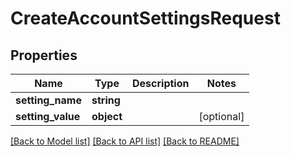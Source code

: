 # CreateAccountSettingsRequest

## Properties
Name | Type | Description | Notes
------------ | ------------- | ------------- | -------------
**setting_name** | **string** |  | 
**setting_value** | **object** |  | [optional] 

[[Back to Model list]](../README.md#documentation-for-models) [[Back to API list]](../README.md#documentation-for-api-endpoints) [[Back to README]](../README.md)


